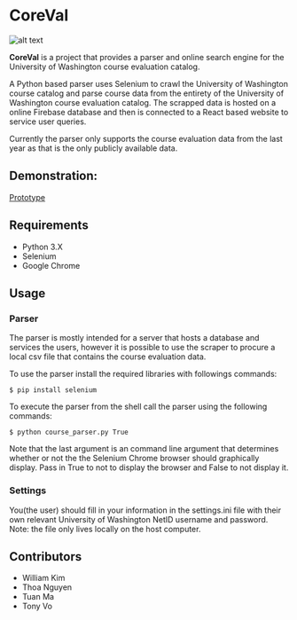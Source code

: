 # CoreVal
![alt text](https://https://github.com/UWHack/CoreVal/images/logo.png "CoreVal logo")

**CoreVal** is a project that provides a parser and online search engine for the University of 
Washington course evaluation catalog.

A Python based parser uses Selenium to crawl the University of Washington course catalog and parse 
course data from the entirety of the University of Washington course evaluation catalog. The 
scrapped data is hosted on a online Firebase database and then is connected to a React based 
website to service user queries.

Currently the parser only supports the course evaluation data from the last year as that is the
only publicly available data.


## Demonstration:
[Prototype](https://projects.invisionapp.com/share/PXERSPO2Q#/screens 
"Prototype")
## Requirements
* Python 3.X
* Selenium
* Google Chrome

## Usage
### Parser
The parser is mostly intended for a server that hosts a database and services the users, however
it is possible to use the scraper to procure a local csv file that contains the course evaluation
data.

To use the parser install the required libraries with followings commands:
```shell
$ pip install selenium
```
To execute the parser from the shell call the parser using the following commands:
```shell
$ python course_parser.py True
```
Note that the last argument is an command line argument that determines whether or not the the
Selenium Chrome browser should graphically display. Pass in True to not to display the browser
and False to not display it.

### Settings
You(the user) should fill in your information in the settings.ini file with their own relevant
University of Washington NetID username and password. Note: the file only lives locally on the 
host computer.

## Contributors
- William Kim
- Thoa Nguyen
- Tuan Ma
- Tony Vo

